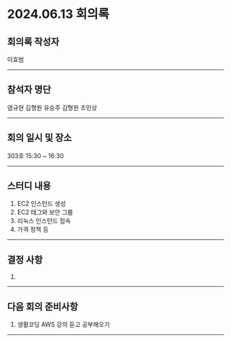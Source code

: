 
# 2024.06.13 회의록
## 회의록 작성자
이효범
***
## 참석자 명단
염규현
김형원
유승주
김형원
조민상
***
## 회의 일시 및 장소
303호 15:30 ~ 16:30
***
## 스터디 내용
1. EC2 인스턴드 생성
2. EC2 태그와 보안 그룹
3. 리눅스 인스턴드 접속
4. 가격 정책 등

***
## 결정 사항
1. 
***
## 다음 회의 준비사항
1. 생활코딩 AWS 강의 듣고 공부해오기
***
